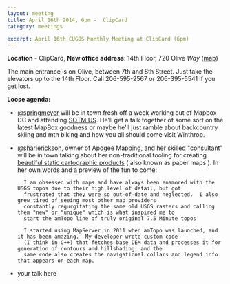 ```yaml
---
layout: meeting
title: April 16th 2014, 6pm -  ClipCard
category: meetings

excerpt: April 16th CUGOS Monthly Meeting at ClipCard (6pm)
---
```


**Location** -  ClipCard, **New office address**: 14th Floor, 720 Olive *Way*  ([map](http://www.openstreetmap.org/?mlat=47.6141&mlon=-122.3349#map=16/47.6141/-122.3349)) 

The main entrance is on Olive, between 7th and 8th Street. Just take the elevators up to the 14th Floor. Call 206-595-2567 or 206-395-5541 if you get lost.

__Loose agenda:__

- [@springmeyer](https://github.com/springmeyer) will be in town fresh off a week working out of Mapbox DC and attending [SOTM US](http://stateofthemap.us/). He'll get a talk together of some sort on the latest MapBox goodness or maybe he'll just ramble about backcountry skiing and mtn biking and how you all should come visit Winthrop. 
- [@sharierickson](http://www.apogeemapping.com), owner of Apogee Mapping, and her skilled "consultant" will be in town talking about her non-traditional tooling for creating [beautiful static cartographic products](http://www.apogeemapping.com/Products/index.htm) ( also known as paper maps ). In her own words and a preview of the fun to come:

        I am obsessed with maps and have always been enamored with the USGS topos due to their high level of detail, but got 
        frustrated that they were so out-of-date and neglected.  I also grew tired of seeing most other map providers
        constantly regurgitating the same old USGS rasters and calling them "new" or "unique" which is what inspired me to
        start the amTopo line of truly original 7.5 Minute topos
    
        I started using MapServer in 2011 when amTopo was launched, and it has been amazing.  My developer wrote custom code
        (I think in C++) that fetches base DEM data and processes it for generation of contours and hillshading, and the
        same code also creates the navigational collars and legend info that appears on each map.

- your talk here

